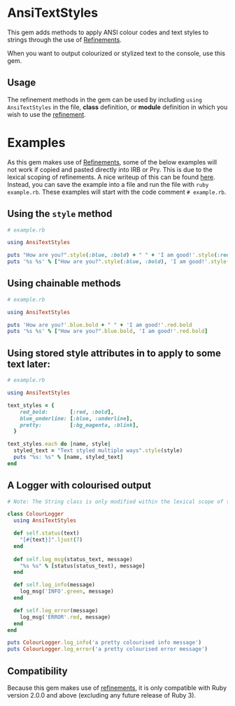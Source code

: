 # AnsiTextStyles

This gem adds methods to apply ANSI colour codes and text styles to strings through the use of [Refinements][1].

When you want to output colourized or stylized text to the console, use this gem.

## Usage

The refinement methods in the gem can be used by including `using AnsiTextStyles` in the file, **class** definition, or **module** definition in which you wish to use the [refinement][1].

# Examples

As this gem makes use of [Refinements][1], some of the below examples will not work if copied and pasted directly into IRB or Pry.
This is due to the lexical scoping of refinements.  A nice writeup of this can be found [here][2].
Instead, you can save the example into a file and run the file with `ruby example.rb`.
These examples will start with the code comment `# example.rb`.

## Using the `style` method

```ruby
# example.rb

using AnsiTextStyles

puts "How are you?".style(:blue, :bold) + " " + 'I am good!'.style(:red, :bold)
puts '%s %s' % ["How are you?".style(:blue, :bold), 'I am good!'.style(:red, :bold)]
```

## Using chainable methods

```ruby
# example.rb

using AnsiTextStyles

puts 'How are you?'.blue.bold + " " + 'I am good!'.red.bold
puts '%s %s' % ["How are you?".blue.bold, 'I am good!'.red.bold]
```

## Using stored style attributes in to apply to some text later:

```ruby
# example.rb

using AnsiTextStyles

text_styles = {
    red_bold:       [:red, :bold],
    blue_underline: [:blue, :underline],
    pretty:         [:bg_magenta, :blink],
  }

text_styles.each do |name, style|
  styled_text = "Text styled multiple ways".style(style)
  puts "%s: %s" % [name, styled_text]
end 
```

## A Logger with colourised output

```ruby
# Note: The String class is only modified within the lexical scope of the class

class ColourLogger
  using AnsiTextStyles

  def self.status(text)
    "[#{text}]".ljust(7)
  end
  
  def self.log_msg(status_text, message)
    "%s %s" % [status(status_text), message]
  end

  def self.log_info(message)
    log_msg('INFO'.green, message)
  end

  def self.log_error(message)
    log_msg('ERROR'.red, message)
  end
end

puts ColourLogger.log_info('a pretty colourised info message')
puts ColourLogger.log_error('a pretty colourised error message')
```

## Compatibility

Because this gem makes use of [refinements][1], it is only compatible with Ruby version 2.0.0 and above (excluding any future release of Ruby 3).

[1]: https://ruby-doc.org/core-2.4.0/doc/syntax/refinements_rdoc.html
[2]: http://interblah.net/why-is-nobody-using-refinements

